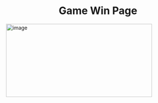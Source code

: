 <h1 align="center">Game Win Page</h1>

<img src="https://github.com/sanket96s/projects/assets/109816069/e2889676-33a7-4111-98d7-0aa164b4447b" alt="image" width="400" height="200">
